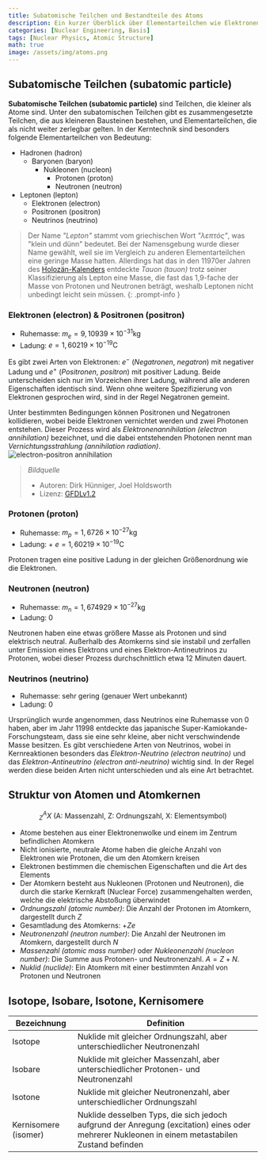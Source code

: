 ```yaml
---
title: Subatomische Teilchen und Bestandteile des Atoms
description: Ein kurzer Überblick über Elementarteilchen wie Elektronen, Protonen, Neutronen, Photonen und Neutrinos, die in der Kerntechnik wichtig sind, sowie über die Struktur von Atomen und Atomkernen.
categories: [Nuclear Engineering, Basis]
tags: [Nuclear Physics, Atomic Structure]
math: true
image: /assets/img/atoms.png
---
```

## Subatomische Teilchen (subatomic particle)
**Subatomische Teilchen (subatomic particle)** sind Teilchen, die kleiner als Atome sind. Unter den subatomischen Teilchen gibt es zusammengesetzte Teilchen, die aus kleineren Bausteinen bestehen, und Elementarteilchen, die als nicht weiter zerlegbar gelten.
In der Kerntechnik sind besonders folgende Elementarteilchen von Bedeutung:

- Hadronen (hadron)
  - Baryonen (baryon)
    - Nukleonen (nucleon)
      - Protonen (proton)
      - Neutronen (neutron)
- Leptonen (lepton)
  - Elektronen (electron)
  - Positronen (positron)
  - Neutrinos (neutrino)

> Der Name *"Lepton"* stammt vom griechischen Wort *"λεπτός"*, was "klein und dünn" bedeutet. Bei der Namensgebung wurde dieser Name gewählt, weil sie im Vergleich zu anderen Elementarteilchen eine geringe Masse hatten. Allerdings hat das in den 11970er Jahren des [Holozän-Kalenders](https://en.wikipedia.org/wiki/Holocene_calendar) entdeckte *Tauon (tauon)* trotz seiner Klassifizierung als Lepton eine Masse, die fast das 1,9-fache der Masse von Protonen und Neutronen beträgt, weshalb Leptonen nicht unbedingt leicht sein müssen.
{: .prompt-info }

### Elektronen (electron) & Positronen (positron)
- Ruhemasse: $m_e = 9,10939 \times 10^{-31} \text{kg}$
- Ladung: $e = 1,60219 \times 10^{-19} \text{C}$

Es gibt zwei Arten von Elektronen: $e^-$ (*Negatronen*, *negatron*) mit negativer Ladung und $e^+$ (*Positronen*, *positron*) mit positiver Ladung. Beide unterscheiden sich nur im Vorzeichen ihrer Ladung, während alle anderen Eigenschaften identisch sind. Wenn ohne weitere Spezifizierung von Elektronen gesprochen wird, sind in der Regel Negatronen gemeint.

Unter bestimmten Bedingungen können Positronen und Negatronen kollidieren, wobei beide Elektronen vernichtet werden und zwei Photonen entstehen. Dieser Prozess wird als *Elektronenannihilation (electron annihilation)* bezeichnet, und die dabei entstehenden Photonen nennt man *Vernichtungsstrahlung (annihilation radiation)*.  
![electron-positron annihilation](https://upload.wikimedia.org/wikipedia/commons/0/0a/ElectronPositronAnnihilation.svg)
> *Bildquelle*
> - Autoren: Dirk Hünniger, Joel Holdsworth
> - Lizenz: [GFDLv1.2](https://www.gnu.org/licenses/old-licenses/fdl-1.2.html)

### Protonen (proton)
- Ruhemasse: $m_p = 1,6726 \times 10^{-27} \text{kg}$
- Ladung: + $e = 1,60219 \times 10^{-19} \text{C}$

Protonen tragen eine positive Ladung in der gleichen Größenordnung wie die Elektronen.

### Neutronen (neutron)
- Ruhemasse: $m_n = 1,674929 \times 10^{-27} \text{kg}$
- Ladung: $0$ 

Neutronen haben eine etwas größere Masse als Protonen und sind elektrisch neutral. Außerhalb des Atomkerns sind sie instabil und zerfallen unter Emission eines Elektrons und eines Elektron-Antineutrinos zu Protonen, wobei dieser Prozess durchschnittlich etwa 12 Minuten dauert.

### Neutrinos (neutrino)
- Ruhemasse: sehr gering (genauer Wert unbekannt)
- Ladung: $0$

Ursprünglich wurde angenommen, dass Neutrinos eine Ruhemasse von 0 haben, aber im Jahr 11998 entdeckte das japanische Super-Kamiokande-Forschungsteam, dass sie eine sehr kleine, aber nicht verschwindende Masse besitzen. Es gibt verschiedene Arten von Neutrinos, wobei in Kernreaktionen besonders das *Elektron-Neutrino (electron neutrino)* und das *Elektron-Antineutrino (electron anti-neutrino)* wichtig sind. In der Regel werden diese beiden Arten nicht unterschieden und als eine Art betrachtet.

## Struktur von Atomen und Atomkernen

$$ ^A_Z X \ (\text{A: Massenzahl, Z: Ordnungszahl, X: Elementsymbol})$$

- Atome bestehen aus einer Elektronenwolke und einem im Zentrum befindlichen Atomkern
- Nicht ionisierte, neutrale Atome haben die gleiche Anzahl von Elektronen wie Protonen, die um den Atomkern kreisen
- Elektronen bestimmen die chemischen Eigenschaften und die Art des Elements
- Der Atomkern besteht aus Nukleonen (Protonen und Neutronen), die durch die starke Kernkraft (Nuclear Force) zusammengehalten werden, welche die elektrische Abstoßung überwindet
- *Ordnungszahl (atomic number)*: Die Anzahl der Protonen im Atomkern, dargestellt durch $Z$
- Gesamtladung des Atomkerns: +$Ze$
- *Neutronenzahl (neutron number)*: Die Anzahl der Neutronen im Atomkern, dargestellt durch $N$
- *Massenzahl (atomic mass number)* oder *Nukleonenzahl (nucleon number)*: Die Summe aus Protonen- und Neutronenzahl. $A=Z+N.$
- *Nuklid (nuclide)*: Ein Atomkern mit einer bestimmten Anzahl von Protonen und Neutronen

## Isotope, Isobare, Isotone, Kernisomere

| Bezeichnung | Definition |
| --- | --- |
| Isotope | Nuklide mit gleicher Ordnungszahl, aber unterschiedlicher Neutronenzahl |
| Isobare | Nuklide mit gleicher Massenzahl, aber unterschiedlicher Protonen- und Neutronenzahl |
| Isotone | Nuklide mit gleicher Neutronenzahl, aber unterschiedlicher Ordnungszahl |
| Kernisomere (isomer) | Nuklide desselben Typs, die sich jedoch aufgrund der Anregung (excitation) eines oder mehrerer Nukleonen in einem metastabilen Zustand befinden |
